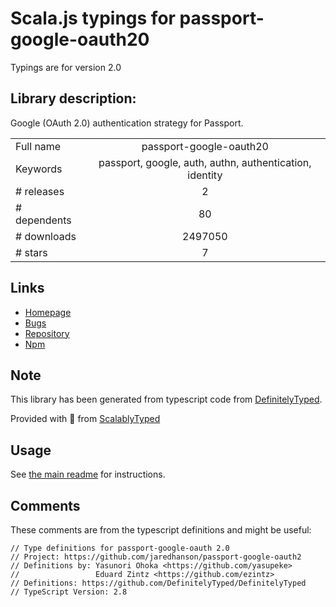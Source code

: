 
# Scala.js typings for passport-google-oauth20

Typings are for version 2.0

## Library description:
Google (OAuth 2.0) authentication strategy for Passport.

|                    |                 |
| ------------------ | :-------------: |
| Full name          | passport-google-oauth20 |
| Keywords           | passport, google, auth, authn, authentication, identity |
| # releases         | 2 |
| # dependents       | 80 |
| # downloads        | 2497050 |
| # stars            | 7 |

## Links
- [Homepage](https://github.com/jaredhanson/passport-google-oauth2#readme)
- [Bugs](http://github.com/jaredhanson/passport-google-oauth2/issues)
- [Repository](https://github.com/jaredhanson/passport-google-oauth2)
- [Npm](https://www.npmjs.com/package/passport-google-oauth20)
    


## Note
This library has been generated from typescript code from [DefinitelyTyped](https://definitelytyped.org).

Provided with :purple_heart: from [ScalablyTyped](https://github.com/oyvindberg/ScalablyTyped)

## Usage
See [the main readme](../../readme.md) for instructions.

## Comments

These comments are from the typescript definitions and might be useful:
```
// Type definitions for passport-google-oauth 2.0
// Project: https://github.com/jaredhanson/passport-google-oauth2
// Definitions by: Yasunori Ohoka <https://github.com/yasupeke>
//                 Eduard Zintz <https://github.com/ezintz>
// Definitions: https://github.com/DefinitelyTyped/DefinitelyTyped
// TypeScript Version: 2.8

```


